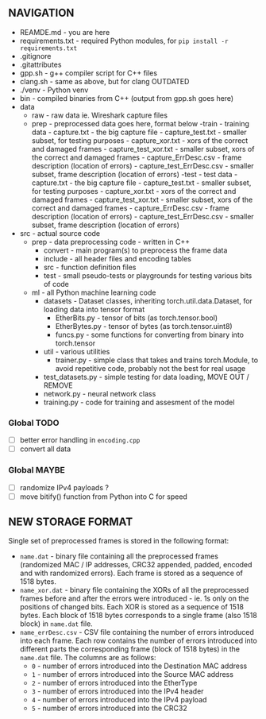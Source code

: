 ## NAVIGATION
- REAMDE.md - you are here
- requirements.txt - required Python modules, for `pip install -r requirements.txt`
- .gitignore
- .gitattributes
- gpp.sh - g++ compiler script for C++ files
- clang.sh - same as above, but for clang OUTDATED
- ./venv - Python venv
- bin - compiled binaries from C++ (output from gpp.sh goes here)
- data
  - raw - raw data ie. Wireshark capture files
  - prep - preprocessed data goes here, format below
    -train - training data
        - capture.txt - the big capture file
        - capture_test.txt - smaller subset, for testing purposes
        - capture_xor.txt - xors of the correct and damaged frames
        - capture_test_xor.txt - smaller subset, xors of the correct and damaged frames
        - capture_ErrDesc.csv - frame description (location of errors)
        - capture_test_ErrDesc.csv - smaller subset, frame description (location of errors)
    -test - test data
        - capture.txt - the big capture file
        - capture_test.txt - smaller subset, for testing purposes
        - capture_xor.txt - xors of the correct and damaged frames
        - capture_test_xor.txt - smaller subset, xors of the correct and damaged frames
        - capture_ErrDesc.csv - frame description (location of errors)
        - capture_test_ErrDesc.csv - smaller subset, frame description (location of errors)
- src - actual source code
  - prep - data preprocessing code - written in C++
    - convert - main program(s) to preprocess the frame data
    - include - all header files and encoding tables
    - src - function definition files
    - test - small pseudo-tests or playgrounds for testing various bits of code
  - ml - all Python machine learning code
    - datasets - Dataset classes, inheriting torch.util.data.Dataset, for loading data into tensor format
      - EtherBits.py - tensor of bits (as torch.tensor.bool)
      - EtherBytes.py - tensor of bytes (as torch.tensor.uint8)
      - funcs.py - some functions for converting from binary into torch.tensor
    - util - various utilities
      - trainer.py - simple class that takes and trains torch.Module, to avoid repetitive code, probably not the best for real usage
    - test_datasets.py - simple testing for data loading, MOVE OUT / REMOVE
    - network.py - neural network class
    - training.py - code for training and assesment of the model


### Global TODO
- [ ] better error handling in `encoding.cpp`
- [ ] convert all data

### Global MAYBE
- [ ] randomize IPv4 payloads ?
- [ ] move bitify() function from Python into C for speed

## NEW STORAGE FORMAT
Single set of preprocessed frames is stored in the following format:
- `name.dat` - binary file containing all the preprocessed frames (randomized MAC / IP addresses, CRC32 appended, padded, encoded and with randomized errors). Each frame is stored as a sequence of 1518 bytes.
- `name_xor.dat` - binary file containing the XORs of all the preprocessed frames before and after the errors were introduced - ie. 1s only on the positions of changed bits. Each XOR is stored as a sequence of 1518 bytes. Each block of 1518 bytes corresponds to a single frame (also 1518 block) in `name.dat` file.
- `name_errDesc.csv` - CSV file containing the number of errors introduced into each frame. Each row contains the number of errors introduced into different parts the corresponding frame (block of 1518 bytes) in the `name.dat` file. The columns are as follows:
    - `0` - number of errors introduced into the Destination MAC address
    - `1` - number of errors introduced into the Source MAC address
    - `2` - number of errors introduced into the EtherType
    - `3` - number of errors introduced into the IPv4 header
    - `4` - number of errors introduced into the IPv4 payload
    - `5` - number of errors introduced into the CRC32
